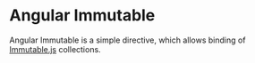 # Angular Immutable

Angular Immutable is a simple directive, which allows binding of [Immutable.js](https://github.com/facebook/immutable-js) collections.